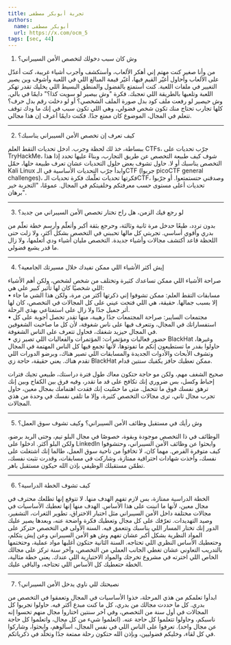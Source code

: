 ```yaml
---  
title: تجربة أبوبكر مصطفى  
authors:  
  name: أبوبكر مصطفى  
  url: https://x.com/ocm_5  
tags: [sec, 44]  
---  
```

  
1. وش كان سبب دخولك لتخصص الأمن السيبراني؟  

من وأنا صغير كنت مهتم إني أهكر الألعاب، وأستكشف وأجرب أشياء غريبة، كنت أعدّل على الألعاب وأحاول أغيّر القيم فيها، أغيّر قيمة المبالغ اللي في اللعبة وأشوف وين يصير التغيير في ملفات اللعبة. كنت أستمتع بالفضول والمنطق البسيط اللي يخليك تقدر تهكر اللعبة وتلعبها بالطريقة اللي تعجبك. فكرة "وش بيصير لو سويت كذا؟" دايمًا في بالي. وش حيصير لو رفعت ملف كود بدل صورة الملف الشخصي؟ أو لو دخلت رقم بدل حرف؟ كلها تجارب تحتاج منك تكون شخص فضولي، وهي اللي تكون سبب في إنك ما ودك توقف تتعلم في المجال، الموضوع كان ممتع جدًا. فكنت دايمًا أعرف إن هذا مجالي.  

---
<!-- truncate -->

  
2. كيف تعرف إن تخصص الأمن السيبراني يناسبك؟ 
 
ببساطة، خذ لك لحظة وجرب. ادخل تحديات التقط العلم CTFs، جرّب تحديات على TryHackMe، شوف كيف طبيعة التخصص عن طريق التجارب، وبناءً عليها تحدد إذا هذا التخصص يناسبك أو لا. حاول تشوف بعض حلول التحديات عشان تعرف طبيعة حلها، حمّل Kali Linux وابدأ جرّب التحديات الأساسية في الـCTF (جربوا picoCTF general challenges)، فكرتها تحديات تعلّمك فكرة تحديات الـCTF، وصدقني حتستمتعوا. أو جرّبوا تحديات أعلى مستوى حسب معرفتكم وخلفيتكم في المجال. عمومًا، "التجربة خير برهان". 

---
 
  
3. لو رجع فيك الزمن، هل راح تختار تخصص الأمن السيبراني من جديد؟  

بدون تردد، طبعًا حدخل مرة ثانية وثالثة، وحرجع بثقة أكبر وأتعلّم وأرسم خطة تعلّم من بدري وأقوي أساسي. تجربتي كل مالها تحببني في التخصص بشكل أكثر، ولا زلت حتى اللحظة قاعد أكتشف مجالات وأشياء جديدة. التخصص مليان أشياء ودي أتعلمها، ولا زال ما قدر يشبع فضولي.  

---
  
4. إيش أكثر الأشياء اللي ممكن تفيدك خلال مسيرتك الجامعية؟  

صراحة الأشياء اللي ممكن تساعدك كثيرة وتختلف من شخص لشخص، ولكن أهم الأشياء اللي شخصيًا كان لها تأثير كبير علي هي:  
• مسابقات التقط العلم: ممكن تشوفوا إني ذكرتها أكثر من مرة، ولكن هذا الشي ما جاء إلا بسبب جمالها. حقيقة، هي اللي فتحت عيني على كل المجالات في التخصص، كان لها أثر جميل جدًا ولا زال على استمتاعي بهذي الرحلة.  
• مجتمعات السايبر: صراحة المجتمعات جدًا رهيبة، منها تقدر تحصل أجوبة على كل استفساراتك في المجال، وتتعرف فيها على ناس شغوفة، لأن كل ما صاحبت الشغوفين في المجال حيزيد شغفك، فحاول تتعرف على الناس الشغوفة.  
• حضور فعاليات ومؤتمرات: المؤتمرات والفعاليات اللي تصير زي BlackHat وغيرها، حاولوا بقدر ما تستطيعون إنكم ما تفوتوها، لأنها تجمع فيها كل الناس المهتمة في المجال وتشوف الأبحاث والأدوات الجديدة والمسابقات اللي تصير هناك، وبرضو الدورات اللي تقدم هناك. يعني حقيقة، حاجة زي BlackHat ممكن تعطيك حافز يكفيك سنتين قدام.  
  
صحيح الشغف مهم، ولكن مو حاجة حتكون معاك طول فترة دراستك، طبيعي تجيك فترات إحباط وكسل، بس ضروري إنك تكافح على قد ما تقدر، وفيه فرق بين الكفاح وبين إنك ترهق نفسك فوق ما تتحمل. متى ما حسّيت إنك فقدت اهتمامك بمجال معين، حاول تجرب مجال ثاني، ترى مجالات التخصص كثيرة، وإلا ما تلقى نفسك في وحدة من هذي المجالات.  

---
  
5. وش رأيك في مستقبل وظائف الأمن السيبراني؟ وكيف تشوف سوق العمل؟  

الوظائف في ذا التخصص موجودة وبقوة، خصوصًا في مجال البلو تيم، وحتى الريد برضو، ولكن البلو أكثر. ادخلوا على LinkedIn وابحثوا عن وظائف الأمن السيبراني، وحتشوفوا كيف متوفرة الفرص. مهما كان، لا تخافوا من ناحية سوق العمل، طالما إنك اشتغلت على نفسك، وأخذت شهادات احترافية ممتازة، وشاركت في مسابقات، وقدرت تثبت نفسك، تطمّن مستقبلك الوظيفي بإذن الله حيكون مستقبل باهر.  

---
  
6. كيف تشوف الخطة الدراسية؟
  
الخطة الدراسية ممتازة، بس لازم تفهم الهدف منها. لا تتوقع إنها تطلعك محترف في مجال معين، لأنها ما انبنت على هذا الأساس. الهدف منها إنها تعطيك الأساسيات في مجالات مختلفة داخل الأمن السيبراني مثل اختبار الاختراق، تطوير الثغرات، التشفير، وصيد التهديدات. تعرّفك على كل مجال وتعطيك فكرة واضحة عنه، وبعدها يصير عليك الدور إنك تختار المسار اللي يناسبك وتتعمق فيه. السنة الأولى في التخصص حتركز على المواد النظرية بشكل أكبر عشان تفهم وش هو الأمن السيبراني وعن إيش يتكلم، وحتعطيك الأساس النظري اللي تحتاجه. السنة الثانية حتكون أغلبها مواد عملية، وحتختمها بالتدريب التعاوني عشان تغطي الجانب العملي من التخصص، وآخر سنة تركز على مجالك الخاص اللي اخترته في مشروع تخرجك والمواد الاختيارية اللي عندك. يعني خطة مثالية، الخطة حتعطيك كل الأساس اللي تحتاجه، والباقي عليك.

---  

  
7. نصيحتك للي ناوي يدخل الأمن السيبراني؟

ابدأوا تعلمكم من هذي المرحلة، خذوا الأساسيات في المجال وتعمقوا في التخصص من بدري. كل ما حددت مجالك من بدري، كل ما كنت مبدع أكثر فيه. حاولوا تجربوا كل المجالات في أول سنة من التخصص، وفي آخر سنتين اختاروا مجال منهم تحسوا إنه ناسبكم، وحاولوا تتعلموا كل حاجة عنه. (اتعلموا شيء من كل مجال، واتعلموا كل حاجة عن مجال واحد). تعرفوا على الناس اللي في نفس المجال، اسألوهم، وابحثوا، وشاركوا في كل لقاء، وخليكم فضوليين، وبإذن الله حتكون رحلة ممتعة جدًا وتخلّد في ذكرياتكم.
